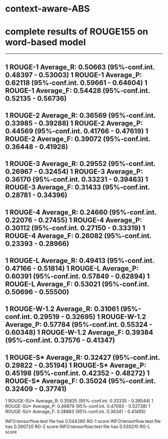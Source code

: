 # context-aware-ABS
# complete results of ROUGE155 on word-based model
---------------------------------------------
1 ROUGE-1 Average_R: 0.50663 (95%-conf.int. 0.48397 - 0.53003)
1 ROUGE-1 Average_P: 0.62118 (95%-conf.int. 0.59661 - 0.64604)
1 ROUGE-1 Average_F: 0.54428 (95%-conf.int. 0.52135 - 0.56736)
---------------------------------------------
1 ROUGE-2 Average_R: 0.36569 (95%-conf.int. 0.33985 - 0.39288)
1 ROUGE-2 Average_P: 0.44569 (95%-conf.int. 0.41766 - 0.47619)
1 ROUGE-2 Average_F: 0.39072 (95%-conf.int. 0.36448 - 0.41928)
---------------------------------------------
1 ROUGE-3 Average_R: 0.29552 (95%-conf.int. 0.26967 - 0.32454)
1 ROUGE-3 Average_P: 0.36170 (95%-conf.int. 0.33231 - 0.39463)
1 ROUGE-3 Average_F: 0.31433 (95%-conf.int. 0.28781 - 0.34396)
---------------------------------------------
1 ROUGE-4 Average_R: 0.24660 (95%-conf.int. 0.22076 - 0.27455)
1 ROUGE-4 Average_P: 0.30112 (95%-conf.int. 0.27150 - 0.33319)
1 ROUGE-4 Average_F: 0.26082 (95%-conf.int. 0.23393 - 0.28966)
---------------------------------------------
1 ROUGE-L Average_R: 0.49413 (95%-conf.int. 0.47166 - 0.51814)
1 ROUGE-L Average_P: 0.60391 (95%-conf.int. 0.57849 - 0.62894)
1 ROUGE-L Average_F: 0.53021 (95%-conf.int. 0.50696 - 0.55500)
---------------------------------------------
1 ROUGE-W-1.2 Average_R: 0.31061 (95%-conf.int. 0.29519 - 0.32695)
1 ROUGE-W-1.2 Average_P: 0.57784 (95%-conf.int. 0.55324 - 0.60348)
1 ROUGE-W-1.2 Average_F: 0.39384 (95%-conf.int. 0.37576 - 0.41347)
---------------------------------------------
1 ROUGE-S* Average_R: 0.32427 (95%-conf.int. 0.29822 - 0.35194)
1 ROUGE-S* Average_P: 0.45198 (95%-conf.int. 0.42352 - 0.48272)
1 ROUGE-S* Average_F: 0.35024 (95%-conf.int. 0.32409 - 0.37741)
---------------------------------------------
1 ROUGE-SU* Average_R: 0.35835 (95%-conf.int. 0.33335 - 0.38544)
1 ROUGE-SU* Average_P: 0.49879 (95%-conf.int. 0.47083 - 0.52738)
1 ROUGE-SU* Average_F: 0.38883 (95%-conf.int. 0.36341 - 0.41495)

INFO:tensorflow:test file has 0.544280 RG-1 score
INFO:tensorflow:test file has 0.390720 RG-2 score
INFO:tensorflow:test file has 0.530210 RG-L score
